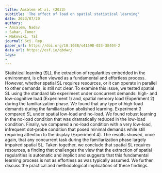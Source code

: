 ```yaml
---
title: Amsalem et al. (2023)
subtitle: 'The effect of load on spatial statistical learning'
date: 2023/07/20
authors:
- Amsalem, Nadav
- Sahar, Tomer
- Makovski, Tal
journal: Sci. Rep.
paper_url: https://doi.org/10.1038/s41598-023-38404-2
data_url: https://osf.io/qbdwr/
tags:
- 
---
```


Statistical learning (SL), the extraction of regularities embedded in the environment, is often viewed as a fundamental and effortless process. However, whether spatial SL requires resources, or it can operate in parallel to other demands, is still not clear. To examine this issue, we tested spatial SL using the standard lab experiment under concurrent demands: high- and low-cognitive load (Experiment 1) and, spatial memory load (Experiment 2) during the familiarization phase. We found that any type of high-load demands during the familiarization abolished learning. Experiment 3 compared SL under spatial low-load and no-load. We found robust learning in the no-load condition that was dramatically reduced in the low-load condition. Finally, we compared a no-load condition with a very low-load, infrequent dot-probe condition that posed minimal demands while still requiring attention to the display (Experiment 4). The results showed, once again, that any concurrent task during the familiarization phase largely impaired spatial SL. Taken together, we conclude that spatial SL requires resources, a finding that challenges the view that the extraction of spatial regularities is automatic and implicit and suggests that this fundamental learning process is not as effortless as was typically assumed. We further discuss the practical and methodological implications of these findings.
